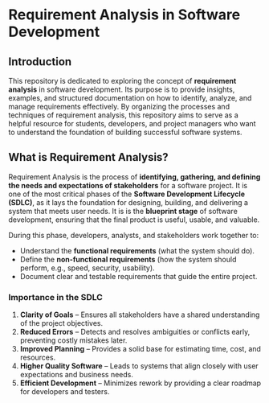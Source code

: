 # Requirement Analysis in Software Development  

## Introduction  
This repository is dedicated to exploring the concept of **requirement analysis** in software development. Its purpose is to provide insights, examples, and structured documentation on how to identify, analyze, and manage requirements effectively. By organizing the processes and techniques of requirement analysis, this repository aims to serve as a helpful resource for students, developers, and project managers who want to understand the foundation of building successful software systems.  

## What is Requirement Analysis?  

Requirement Analysis is the process of **identifying, gathering, and defining the needs and expectations of stakeholders** for a software project. It is one of the most critical phases of the **Software Development Lifecycle (SDLC)**, as it lays the foundation for designing, building, and delivering a system that meets user needs. It is is the **blueprint stage** of software development, ensuring that the final product is useful, usable, and valuable.  
 

During this phase, developers, analysts, and stakeholders work together to:  
- Understand the **functional requirements** (what the system should do).  
- Define the **non-functional requirements** (how the system should perform, e.g., speed, security, usability).  
- Document clear and testable requirements that guide the entire project.  

### Importance in the SDLC  
1. **Clarity of Goals** – Ensures all stakeholders have a shared understanding of the project objectives.  
2. **Reduced Errors** – Detects and resolves ambiguities or conflicts early, preventing costly mistakes later.  
3. **Improved Planning** – Provides a solid base for estimating time, cost, and resources.  
4. **Higher Quality Software** – Leads to systems that align closely with user expectations and business needs.  
5. **Efficient Development** – Minimizes rework by providing a clear roadmap for developers and testers.  

